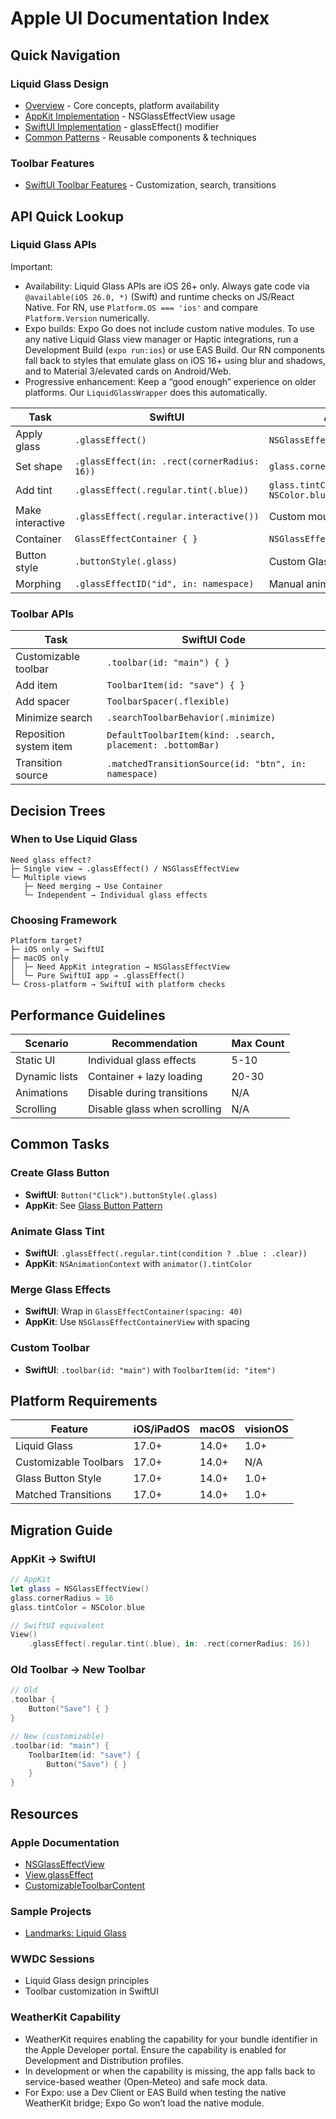 # Apple UI Documentation Index

## Quick Navigation

### Liquid Glass Design

- [Overview](liquid-glass/overview.md) - Core concepts, platform availability
- [AppKit Implementation](liquid-glass/appkit.md) - NSGlassEffectView usage
- [SwiftUI Implementation](liquid-glass/swiftui.md) - glassEffect() modifier
- [Common Patterns](liquid-glass/patterns.md) - Reusable components & techniques

### Toolbar Features

- [SwiftUI Toolbar Features](toolbar/swiftui-features.md) - Customization, search, transitions

## API Quick Lookup

### Liquid Glass APIs

Important:

- Availability: Liquid Glass APIs are iOS 26+ only. Always gate code via `@available(iOS 26.0, *)` (Swift) and runtime checks on JS/React Native. For RN, use `Platform.OS === 'ios'` and compare `Platform.Version` numerically.
- Expo builds: Expo Go does not include custom native modules. To use any native Liquid Glass view manager or Haptic integrations, run a Development Build (`expo run:ios`) or use EAS Build. Our RN components fall back to styles that emulate glass on iOS 16+ using blur and shadows, and to Material 3/elevated cards on Android/Web.
- Progressive enhancement: Keep a “good enough” experience on older platforms. Our `LiquidGlassWrapper` does this automatically.

| Task             | SwiftUI                                     | AppKit                           |
| ---------------- | ------------------------------------------- | -------------------------------- |
| Apply glass      | `.glassEffect()`                            | `NSGlassEffectView()`            |
| Set shape        | `.glassEffect(in: .rect(cornerRadius: 16))` | `glass.cornerRadius = 16`        |
| Add tint         | `.glassEffect(.regular.tint(.blue))`        | `glass.tintColor = NSColor.blue` |
| Make interactive | `.glassEffect(.regular.interactive())`      | Custom mouse tracking            |
| Container        | `GlassEffectContainer { }`                  | `NSGlassEffectContainerView()`   |
| Button style     | `.buttonStyle(.glass)`                      | Custom GlassButton class         |
| Morphing         | `.glassEffectID("id", in: namespace)`       | Manual animation                 |

### Toolbar APIs

| Task                   | SwiftUI Code                                               |
| ---------------------- | ---------------------------------------------------------- |
| Customizable toolbar   | `.toolbar(id: "main") { }`                                 |
| Add item               | `ToolbarItem(id: "save") { }`                              |
| Add spacer             | `ToolbarSpacer(.flexible)`                                 |
| Minimize search        | `.searchToolbarBehavior(.minimize)`                        |
| Reposition system item | `DefaultToolbarItem(kind: .search, placement: .bottomBar)` |
| Transition source      | `.matchedTransitionSource(id: "btn", in: namespace)`       |

## Decision Trees

### When to Use Liquid Glass

```
Need glass effect?
├─ Single view → .glassEffect() / NSGlassEffectView
└─ Multiple views
   ├─ Need merging → Use Container
   └─ Independent → Individual glass effects
```

### Choosing Framework

```
Platform target?
├─ iOS only → SwiftUI
├─ macOS only
│  ├─ Need AppKit integration → NSGlassEffectView
│  └─ Pure SwiftUI app → .glassEffect()
└─ Cross-platform → SwiftUI with platform checks
```

## Performance Guidelines

| Scenario      | Recommendation               | Max Count |
| ------------- | ---------------------------- | --------- |
| Static UI     | Individual glass effects     | 5-10      |
| Dynamic lists | Container + lazy loading     | 20-30     |
| Animations    | Disable during transitions   | N/A       |
| Scrolling     | Disable glass when scrolling | N/A       |

## Common Tasks

### Create Glass Button

- **SwiftUI**: `Button("Click").buttonStyle(.glass)`
- **AppKit**: See [Glass Button Pattern](liquid-glass/patterns.md#glass-button)

### Animate Glass Tint

- **SwiftUI**: `.glassEffect(.regular.tint(condition ? .blue : .clear))`
- **AppKit**: `NSAnimationContext` with `animator().tintColor`

### Merge Glass Effects

- **SwiftUI**: Wrap in `GlassEffectContainer(spacing: 40)`
- **AppKit**: Use `NSGlassEffectContainerView` with spacing

### Custom Toolbar

- **SwiftUI**: `.toolbar(id: "main")` with `ToolbarItem(id: "item")`

## Platform Requirements

| Feature               | iOS/iPadOS | macOS | visionOS |
| --------------------- | ---------- | ----- | -------- |
| Liquid Glass          | 17.0+      | 14.0+ | 1.0+     |
| Customizable Toolbars | 17.0+      | 14.0+ | N/A      |
| Glass Button Style    | 17.0+      | 14.0+ | 1.0+     |
| Matched Transitions   | 17.0+      | 14.0+ | 1.0+     |

## Migration Guide

### AppKit → SwiftUI

```swift
// AppKit
let glass = NSGlassEffectView()
glass.cornerRadius = 16
glass.tintColor = NSColor.blue

// SwiftUI equivalent
View()
    .glassEffect(.regular.tint(.blue), in: .rect(cornerRadius: 16))
```

### Old Toolbar → New Toolbar

```swift
// Old
.toolbar {
    Button("Save") { }
}

// New (customizable)
.toolbar(id: "main") {
    ToolbarItem(id: "save") {
        Button("Save") { }
    }
}
```

## Resources

### Apple Documentation

- [NSGlassEffectView](https://developer.apple.com/documentation/AppKit/NSGlassEffectView)
- [View.glassEffect](https://developer.apple.com/documentation/SwiftUI/View/glassEffect)
- [CustomizableToolbarContent](https://developer.apple.com/documentation/SwiftUI/CustomizableToolbarContent)

### Sample Projects

- [Landmarks: Liquid Glass](https://developer.apple.com/documentation/SwiftUI/Landmarks-Building-an-app-with-Liquid-Glass)

### WWDC Sessions

- Liquid Glass design principles
- Toolbar customization in SwiftUI

### WeatherKit Capability

- WeatherKit requires enabling the capability for your bundle identifier in the Apple Developer portal. Ensure the capability is enabled for Development and Distribution profiles.
- In development or when the capability is missing, the app falls back to service-based weather (Open‑Meteo) and safe mock data.
- For Expo: use a Dev Client or EAS Build when testing the native WeatherKit bridge; Expo Go won’t load the native module.

